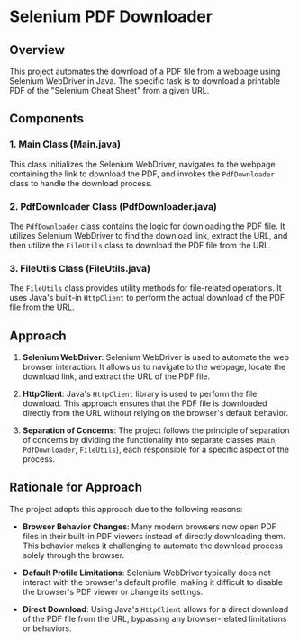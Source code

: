 # Selenium PDF Downloader

## Overview

This project automates the download of a PDF file from a webpage using Selenium WebDriver in Java. The specific task is to download a printable PDF of the "Selenium Cheat Sheet" from a given URL.

## Components

### 1. Main Class (Main.java)

This class initializes the Selenium WebDriver, navigates to the webpage containing the link to download the PDF, and invokes the `PdfDownloader` class to handle the download process.

### 2. PdfDownloader Class (PdfDownloader.java)

The `PdfDownloader` class contains the logic for downloading the PDF file. It utilizes Selenium WebDriver to find the download link, extract the URL, and then utilize the `FileUtils` class to download the PDF file from the URL.

### 3. FileUtils Class (FileUtils.java)

The `FileUtils` class provides utility methods for file-related operations. It uses Java's built-in `HttpClient` to perform the actual download of the PDF file from the URL.

## Approach

1. **Selenium WebDriver**: Selenium WebDriver is used to automate the web browser interaction. It allows us to navigate to the webpage, locate the download link, and extract the URL of the PDF file.

2. **HttpClient**: Java's `HttpClient` library is used to perform the file download. This approach ensures that the PDF file is downloaded directly from the URL without relying on the browser's default behavior.

3. **Separation of Concerns**: The project follows the principle of separation of concerns by dividing the functionality into separate classes (`Main`, `PdfDownloader`, `FileUtils`), each responsible for a specific aspect of the process.

## Rationale for Approach

The project adopts this approach due to the following reasons:

- **Browser Behavior Changes**: Many modern browsers now open PDF files in their built-in PDF viewers instead of directly downloading them. This behavior makes it challenging to automate the download process solely through the browser.

- **Default Profile Limitations**: Selenium WebDriver typically does not interact with the browser's default profile, making it difficult to disable the browser's PDF viewer or change its settings.

- **Direct Download**: Using Java's `HttpClient` allows for a direct download of the PDF file from the URL, bypassing any browser-related limitations or behaviors.
